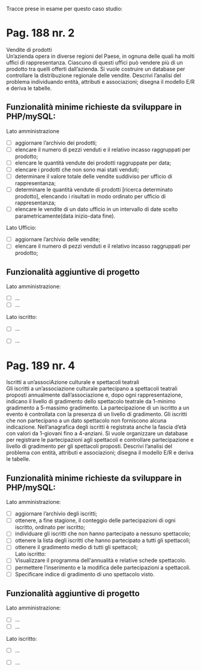 Tracce prese in esame per questo caso studio:

# Pag. 188 nr. 2  
Vendite di prodotti   
Un’azienda opera in diverse regioni del Paese, in ognuna delle quali ha molti uffici di rappresentanza. Ciascuno di questi uffici può vendere più di un prodotto tra quelli offerti dall’azienda. Si vuole costruire un database per controllare la distribuzione regionale delle vendite. Descrivi l’analisi del problema individuando entità, attributi e associazioni; disegna il modello E/R e deriva le tabelle.

## Funzionalità minime richieste da sviluppare in PHP/mySQL:
Lato amministrazione
- [ ] aggiornare l’archivio dei prodotti;
- [ ] elencare il numero di pezzi venduti e il relativo incasso raggruppati per prodotto;
- [ ] elencare le quantità vendute dei prodotti raggruppate per data;
- [ ] elencare i prodotti che non sono mai stati venduti;
- [ ] determinare il valore totale delle vendite suddiviso per ufficio di rappresentanza;
- [ ] determinare le quantità vendute di prodotti [ricerca determinato prodotto], elencando i risultati in modo ordinato per ufficio di rappresentanza;
- [ ] elencare le vendite di un dato ufficio in un intervallo di date scelto parametricamente(data inizio-data fine).
   
Lato Ufficio:
- [ ] aggiornare l’archivio delle vendite;
- [ ] elencare il numero di pezzi venduti e il relativo incasso raggruppati per prodotto;

## Funzionalità aggiuntive di progetto   
Lato amministrazione:   
- [ ] ...   
- [ ] ...   
   
Lato iscritto:
- [ ] ...   
- [ ] ...   
   
   
   
# Pag. 189 nr. 4    
Iscritti a un’associAzione culturale e spettacoli teatrali   
Gli iscritti a un’associazione culturale partecipano a spettacoli teatrali proposti annualmente dall’associazione e, dopo ogni rappresentazione, indicano il livello di gradimento dello spettacolo teatrale da 1-minimo gradimento a 5-massimo gradimento. La partecipazione di un iscritto a un evento è controllata con la presenza di un livello di gradimento. Gli iscritti che non partecipano a un dato spettacolo non forniscono alcuna indicazione.    Nell’anagrafica degli iscritti è registrata anche la fascia d’età con valori da 1-giovani fino a 4-anziani. Si vuole organizzare un database per registrare le partecipazioni agli spettacoli e controllare partecipazione e livello di gradimento per gli spettacoli proposti.    Descrivi l’analisi del problema con entità, attributi e associazioni; disegna il modello E/R e deriva le tabelle.   

## Funzionalità minime richieste da sviluppare in PHP/mySQL:   
Lato amministrazione:   
- [ ] aggiornare l’archivio degli iscritti;   
- [ ] ottenere, a fine stagione, il conteggio delle partecipazioni di ogni iscritto, ordinato per iscritto;   
- [ ] individuare gli iscritti che non hanno partecipato a nessuno spettacolo;   
- [ ] ottenere la lista degli iscritti che hanno partecipato a tutti gli spettacoli;   
- [ ] ottenere il gradimento medio di tutti gli spettacoli;   
Lato iscritto:   
- [ ] Visualizzare il programma dell'annualità e relative schede spettacolo.   
- [ ] permettere l’inserimento e la modifica delle partecipazioni a spettacoli.   
- [ ] Specificare indice di gradimento di uno spettacolo visto.   
   
## Funzionalità aggiuntive di progetto   
Lato amministrazione:   
- [ ] ...   
- [ ] ...   
   
Lato iscritto:
- [ ] ...   
- [ ] ...   



